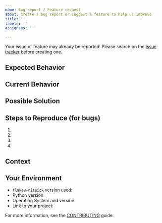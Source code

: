 ```yaml
---
name: Bug report / Feature request
about: Create a bug report or suggest a feature to help us improve
title: ''
labels: ''
assignees: ''

---
```


Your issue or feature may already be reported!
Please search on the [issue tracker](https://github.com/andreoliwa/flake8-nitpick/issues) before creating one.

## Expected Behavior

<!--- If you're describing a bug, tell us what should happen -->
<!--- If you're suggesting a change/improvement, tell us how it should work -->

## Current Behavior

<!--- If describing a bug, tell us what happens instead of the expected behaviour -->
<!--- If suggesting a change/improvement, explain the difference from current behaviour -->

## Possible Solution

<!--- Not obligatory, but suggest a fix/reason for the bug, -->
<!--- or ideas how to implement the addition or change -->

## Steps to Reproduce (for bugs)

<!--- Provide a link to a live example or an unambiguous set of steps to -->
<!--- reproduce this bug. Include code to reproduce, if relevant -->

1. <!-- do this -->
1. <!-- do that -->
1. <!-- do also -->
1. <!-- then this happens -->

## Context

<!--- How has this issue affected you? What are you trying to accomplish? -->
<!--- Providing context helps us come up with a solution that is most useful in the real world -->

## Your Environment

<!--- Include as many relevant details about the environment you experienced the bug in -->

- `flake8-nitpick` version used:
- Python version:
- Operating System and version:
- Link to your project:

For more information, see the [CONTRIBUTING](https://github.com/andreoliwa/flake8-nitpick/blob/master/CONTRIBUTING.rst) guide.

<!-- Thanks to https://github.com/stevemao/github-issue-templates/ for this template -->
